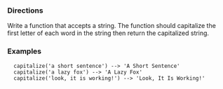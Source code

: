 ### Directions

Write a function that accepts a string.  The function should
capitalize the first letter of each word in the string then
return the capitalized string.

### Examples
```
  capitalize('a short sentence') --> 'A Short Sentence'
  capitalize('a lazy fox') --> 'A Lazy Fox'
  capitalize('look, it is working!') --> 'Look, It Is Working!'
```